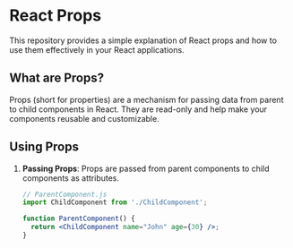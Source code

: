 # React Props

This repository provides a simple explanation of React props and how to use them effectively in your React applications.

## What are Props?

Props (short for properties) are a mechanism for passing data from parent to child components in React. They are read-only and help make your components reusable and customizable.

## Using Props

1. **Passing Props**: Props are passed from parent components to child components as attributes.
   ```jsx
   // ParentComponent.js
   import ChildComponent from './ChildComponent';

   function ParentComponent() {
     return <ChildComponent name="John" age={30} />;
   }
